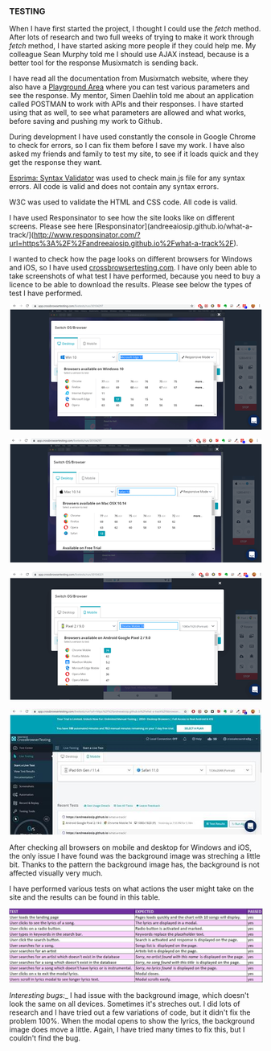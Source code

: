 ### TESTING
When I have first started the project, I thought I could use the _fetch_ method. After lots of research and two full weeks of trying to make it work through _fetch_ method, I have started asking more people if they could help me. My colleague Sean Murphy told me I should use AJAX instead, because is a better tool for the response Musixmatch is sending back.

I have read all the documentation from Musixmatch website, where they also have a [Playground Area](https://playground.musixmatch.com/#/)  where you can test various parameters and see the response.
My mentor, Simen Daehlin told me about an application called POSTMAN to work with APIs and their responses. I have started using that as well, to see what parameters are allowed and what works, before saving and pushing my work to Github.

During development I have used constantly the console in Google Chrome to check for errors, so I can fix them before I save my work. I have also asked my friends and family to test my site, to see if it loads quick and they get the response they want.

[Esprima: Syntax Validator](https://esprima.org/demo/validate.html) was used to check main.js file for any syntax errors. All code is valid and does not contain any syntax errors.

W3C was used to validate the HTML and CSS code. All code is valid.

I have used  Responsinator to see how the site looks like on different screens. Please see here [Responsinator](andreeaiosip.github.io/what-a-track/](http://www.responsinator.com/?url=https%3A%2F%2Fandreeaiosip.github.io%2Fwhat-a-track%2F). 

I wanted to check how the page looks on different browsers for Windows and iOS, so I have used [crossbrowsertesting.com](https://app.crossbrowsertesting.com/test-center). I have only been able to take screenshots of what test I have performed, because you need to buy a licence to be able to download the results. Please see below the types of test I have performed.
<p align="center">
<a  href=""  target="_blank"><img  src="../assets/images/windows-dk.png"  alt="screenshot test desktop"/></a>
</p>
<p align="center">
<a  href=""  target="_blank"><img  src="../assets/images/ios-desk.png"  alt="What a Track tests"/></a>
</p>
<p align="center">
<a  href=""  target="_blank"><img  src="../assets/images/windows-mob.png"  alt="What a Track tests"/></a>
</p>
<p align="center">
<a  href=""  target="_blank"><img  src="../assets/images/mobile-ios.jpg"  alt="What a Track tests"/></a>
</p>
After checking all browsers on mobile and desktop for Windows and iOS, the only issue I have found was the background image was streching a little bit. Thanks to the pattern the background image has, the background is not affected visually very much.

I have performed various tests on what actions the user might take on the site and the results can be found in this table.
<p align="center">
<a  href=""  target="_blank"><img  src="../assets/images/tests.JPG"  alt="What a Track tests"/></a>
</p>

_Interesting bugs:__
I had issue with the background image, which doesn't look the same on all devices. Sometimes it's streches out. I did lots of research and I have tried out a few variations of code, but it didn't fix the problem 100%.
When the modal opens to show the lyrics, the background image does move a little. Again, I have tried many times to fix this, but I couldn't find the bug.
